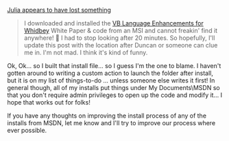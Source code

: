 [Julia appears to have lost something](http://weblogs.asp.net/jlerman/posts/36951.aspx)

> I downloaded and installed the [VB Language Enhancements for Whidbey](http://msdn.microsoft.com/vbasic/whidbey) White Paper & code from an MSI and cannot freakin' find it anywhere! 🙂 I had to stop looking after 20 minutes. So hopefully, I'll update this post with the location after Duncan or someone can clue me in. I'm not mad. I think it's kind of funny.

Ok, Ok... so I built that install file... so I guess I'm the one to blame. I haven't gotten around to writing a custom action to launch the folder after install, but it is on my list of things-to-do ... unless someone else writes it first! In general though, all of my installs put things under My Documents\MSDN so that you don't require admin privileges to open up the code and modify it... I hope that works out for folks!

If you have any thoughts on improving the install process of any of the installs from MSDN, let me know and I'll try to improve our process where ever possible.